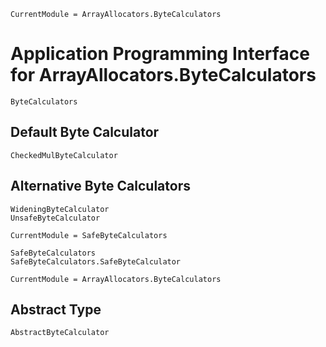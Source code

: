 ```@meta
CurrentModule = ArrayAllocators.ByteCalculators
```

# Application Programming Interface for ArrayAllocators.ByteCalculators

```@docs
ByteCalculators
```

## Default Byte Calculator

```@docs
CheckedMulByteCalculator
```

## Alternative Byte Calculators

```@docs
WideningByteCalculator
UnsafeByteCalculator
```


```@meta
CurrentModule = SafeByteCalculators
```

```@docs
SafeByteCalculators
SafeByteCalculators.SafeByteCalculator
```

```@meta
CurrentModule = ArrayAllocators.ByteCalculators
```

## Abstract Type
```@docs
AbstractByteCalculator
```

